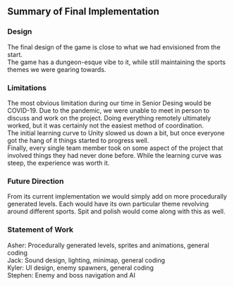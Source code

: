 ## Summary of Final Implementation  
### Design  
The final design of the game is close to what we had envisioned from the start.  
The game has a dungeon-esque vibe to it, while still maintaining the sports themes we were gearing towards.  

### Limitations  
The most obvious limitation during our time in Senior Desing would be COVID-19. Due to the pandemic, we were unable to meet in person to discuss and work on the project. Doing everything remotely ultimately worked, but it was certainly not the easiest method of coordination.  
The initial learning curve to Unity slowed us down a bit, but once everyone got the hang of it things started to progress well.  
Finally, every single team member took on some aspect of the project that involved things they had never done before. While the learning curve was steep, the experience was worth it.  

### Future Direction  
From its current implementation we would simply add on more procedurally generated levels. Each would have its own particular theme revolving around different sports. Spit and polish would come along with this as well.  

### Statement of Work  
Asher: Procedurally generated levels, sprites and animations, general coding  
Jack: Sound design, lighting, minimap, general coding  
Kyler: UI design, enemy spawners, general coding  
Stephen: Enemy and boss navigation and AI
